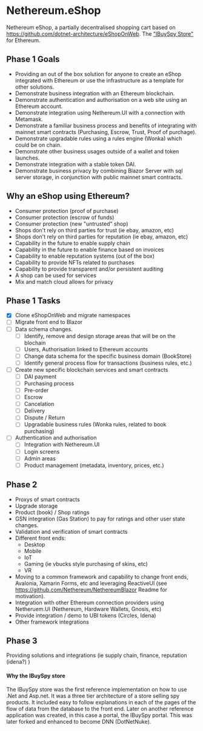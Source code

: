 # Nethereum.eShop

Nethereum eShop, a partially decentralised shopping cart based on https://github.com/dotnet-architecture/eShopOnWeb. The ["IBuySpy Store"](#why-the-ibuyspy-store) for Ethereum.

## Phase 1 Goals
+ Providing an out of the box solution for anyone to create an eShop integrated with Ethereum or use the infrastructure as a template for other solutions.
+ Demonstrate business integration with an Ethereum blockchain.
+ Demonstrate authentication and authorisation on a web site using an Ethereum account.
+ Demonstrate integration using Nethereum.UI with a connection with Metamask.
+ Demonstrate a familiar business process and benefits of integrating with mainnet smart contracts (Purchasing, Escrow, Trust, Proof of purchage).
+ Demonstrate upgradable rules using a rules engine (Wonka) which could be on chain.
+ Demonstrate other business usages outside of a wallet and token launches.
+ Demonstrate integration with a stable token DAI.
+ Demonstrate business privacy by combining Blazor Server with sql server storage, in conjunction with public mainnet smart contracts.

## Why an eShop using Ethereum?
* Consumer protection (proof of purchase)
* Consumer protection (escrow of funds)
* Consumer protection (new "untrusted" shop)
* Shops don't rely on third parties for trust (ie ebay, amazon, etc)
* Shops don't rely on third parties for reputation (ie ebay, amazon, etc)
* Capability in the future to enable supply chain
* Capability in the future to enable finance based on invoices
* Capability to enable reputation systems (out of the box)
* Capability to provide NFTs related to purchases
* Capability to provide transparent and/or persistent auditing
* A shop can be used for services
* Mix and match cloud allows for privacy

## Phase 1 Tasks
- [x] Clone eShopOnWeb and migrate namespaces
- [ ] Migrate front end to Blazor
- [ ] Data schema changes. 
     - [ ] Identify, remove and design storage areas that will be on the blochain
     - [ ] Users, Authorisation linked to Ethereum accounts
     - [ ] Change data schema for the specific business domain (BookStore)
     - [ ] Identify general process flow for transactions (business rules, etc.)
      
- [ ] Create new specific blockchain services and smart contracts
     - [ ] DAI payment
     - [ ] Purchasing process
     - [ ] Pre-order
     - [ ] Escrow
     - [ ] Cancelation
     - [ ] Delivery     
     - [ ] Dispute / Return
     - [ ] Upgradable business rules (Wonka rules, related to book purchasing)

- [ ] Authentication and authorisation
    - [ ] Integration  with Nethereum.UI
    - [ ] Login screens
    - [ ] Admin areas
    - [ ] Product management (metadata, inventory, prices, etc.)

## Phase 2 
+ Proxys of smart contracts
+ Upgrade storage
+ Product (book) / Shop ratings
+ GSN integration (Gas Station) to pay for ratings and other user state changes.
+ Validation and verification of smart contracts
+ Different front ends:
     - Desktop
     - Mobile
     - IoT
     - Gaming (ie vbucks style purchasing of skins, etc)
     - VR 
+ Moving to a common framework and capability to change front ends, Avalonia, Xamarin Forms, etc and leveraging ReactiveUI (see https://github.com/Nethereum/NethereumBlazor Readme for motivation).
+ Integration with other Ethereum connection providers using Netheruem.UI (Nethereum, Hardware Wallets, Gnosis, etc)
+ Provide integration / demo to UBI tokens (Circles, Idena)
+ Other framework integrations

## Phase 3
Providing solutions and integrations (ie supply chain, finance, reputation (idena?) )



#### Why the IBuySpy store
The IBuySpy store was the first reference implementation on how to use .Net and Asp.net. It was a three tier architecture of a store selling spy products. It included easy to follow explanations in each of the pages of the flow of data from the database to the front end. Later on another reference application was created, in this case a portal, the IBuySpy portal. This was later forked and enhanced to become DNN (DotNetNuke).
